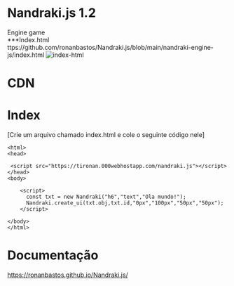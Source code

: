 # Nandraki.js 1.2
Engine game </br>
***Index.html ttps://github.com/ronanbastos/Nandraki.js/blob/main/nandraki-engine-js/index.html
<img src="https://i.ibb.co/k6pMWgQ/index-html.png" alt="index-html" border="0"></br>

# CDN 

***<script src= "https://tironan.000webhostapp.com/nandraki.js" ></script>***





# **Index**  
[Crie um arquivo chamado index.html e cole o seguinte código nele]

   <!DOCTYPE html>
    <html>
    <head>

     <script src="https://tironan.000webhostapp.com/nandraki.js"></script>
    </head>
    <body>

        <script>
          const txt = new Nandraki("h6","text","Ola mundo!");
          Nandraki.create_ui(txt.obj,txt.id,"0px","100px","50px","50px");
        </script>

    </body>
    </html>
   
# Documentação

https://ronanbastos.github.io/Nandraki.js/

